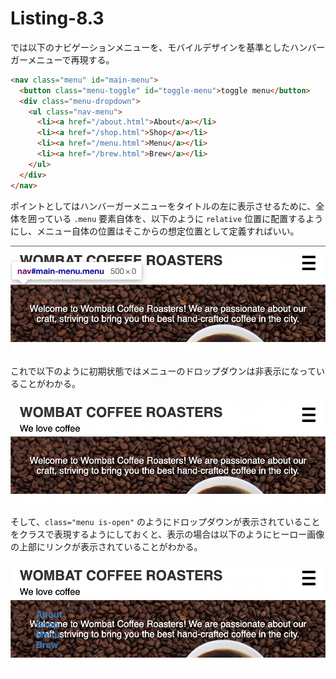 # Listing-8.3

では以下のナビゲーションメニューを、モバイルデザインを基準としたハンバーガーメニューで再現する。

```html
<nav class="menu" id="main-menu">
  <button class="menu-toggle" id="toggle-menu">toggle menu</button>
  <div class="menu-dropdown">
    <ul class="nav-menu">
      <li><a href="/about.html">About</a></li>
      <li><a href="/shop.html">Shop</a></li>
      <li><a href="/menu.html">Menu</a></li>
      <li><a href="/brew.html">Brew</a></li>
    </ul>
  </div>
</nav>
```

ポイントとしてはハンバーガーメニューをタイトルの左に表示させるために、全体を囲っている `.menu` 要素自体を、以下のように `relative` 位置に配置するようにし、メニュー自体の位置はそこからの想定位置として定義すればいい。

![](assets/2021-10-27-07-50-05.png)

これで以下のように初期状態ではメニューのドロップダウンは非表示になっていることがわかる。

![](assets/2021-10-27-07-46-19.png)

そして、`class="menu is-open"` のようにドロップダウンが表示されていることをクラスで表現するようにしておくと、表示の場合は以下のようにヒーロー画像の上部にリンクが表示されていることがわかる。

![](assets/2021-10-27-07-45-57.png)
